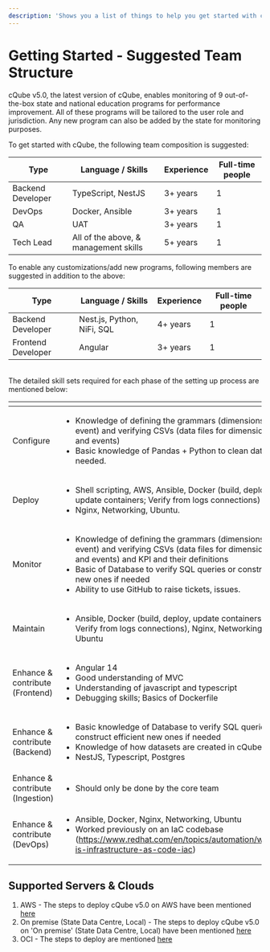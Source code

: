 ```yaml
---
description: 'Shows you a list of things to help you get started with cQube V 5.0:'
---
```


# Getting Started - Suggested Team Structure

cQube v5.0, the latest version of cQube, enables monitoring of 9 out-of-the-box state and national education programs for performance improvement. All of these programs will be tailored to the user role and jurisdiction. Any new program can also be added by the state for monitoring purposes.

To get started with cQube, the following team composition is suggested:

| Type              | Language / Skills                     | Experience | Full-time people |
| ----------------- | ------------------------------------- | ---------- | ---------------- |
| Backend Developer | TypeScript, NestJS                    | 3+ years   | 1                |
| DevOps            | Docker, Ansible                       | 3+ years   | 1                |
| QA                | UAT                                   | 3+ years   | 1                |
| Tech Lead         | All of the above, & management skills | 5+ years   | 1                |

To enable any customizations/add new programs, following members are suggested in addition to the above:

| Type               | Language / Skills          | Experience | Full-time people |
| ------------------ | -------------------------- | ---------- | ---------------- |
| Backend Developer  | Nest.js, Python, NiFi, SQL | 4+ years   | 1                |
| Frontend Developer | Angular                    | 3+ years   | 1                |

\
The detailed skill sets required for each phase of the setting up process are mentioned below:

<table data-header-hidden><thead><tr><th width="191"></th><th></th></tr></thead><tbody><tr><td>Configure</td><td><ul><li>Knowledge of defining the grammars (dimensions, event) and verifying CSVs (data files for dimensions and events)</li><li>Basic knowledge of Pandas + Python to clean data if needed.</li></ul></td></tr><tr><td>Deploy</td><td><ul><li>Shell scripting, AWS, Ansible, Docker (build, deploy, update containers; Verify from logs connections)</li><li>Nginx, Networking, Ubuntu.</li></ul></td></tr><tr><td>Monitor</td><td><ul><li>Knowledge of defining the grammars (dimensions, event) and verifying CSVs (data files for dimensions and events) and KPI and their definitions</li><li>Basic of Database to verify SQL queries or construct new ones if needed</li><li>Ability to use GitHub to raise tickets, issues.</li></ul></td></tr><tr><td>Maintain</td><td><ul><li>Ansible, Docker (build, deploy, update containers; Verify from logs connections), Nginx, Networking, Ubuntu</li></ul></td></tr><tr><td>Enhance &#x26; contribute (Frontend)</td><td><ul><li>Angular 14</li><li>Good understanding of MVC</li><li>Understanding of javascript and typescript</li><li>Debugging skills; Basics of Dockerfile</li></ul></td></tr><tr><td>Enhance &#x26; contribute (Backend)</td><td><ul><li>Basic knowledge of Database to verify SQL queries or construct efficient new ones if needed</li><li>Knowledge of how datasets are created in cQube</li><li>NestJS, Typescript, Postgres</li></ul></td></tr><tr><td>Enhance &#x26; contribute (Ingestion)</td><td><ul><li>Should only be done by the core team</li></ul></td></tr><tr><td>Enhance &#x26; contribute (DevOps)</td><td><ul><li>Ansible, Docker, Nginx, Networking, Ubuntu</li><li>Worked previously on an IaC codebase (<a href="https://www.redhat.com/en/topics/automation/what-is-infrastructure-as-code-iac">https://www.redhat.com/en/topics/automation/what-is-infrastructure-as-code-iac</a>)</li></ul></td></tr></tbody></table>

## Supported Servers & Clouds

1. AWS - The steps to deploy cQube v5.0 on AWS have been mentioned [here](step-wise-installation-process.md)
2. On premise (State Data Centre, Local) - The steps to deploy cQube v5.0 on 'On premise' (State Data Centre, Local) have been mentioned [here](broken-reference)
3. OCI - The steps to deploy are mentioned [here](broken-reference)
